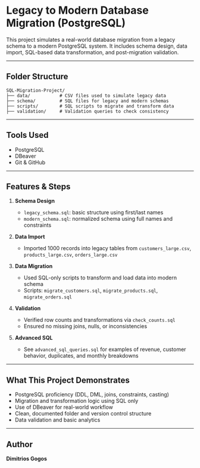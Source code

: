 # Legacy to Modern Database Migration (PostgreSQL)

This project simulates a real-world database migration from a legacy schema to a modern PostgreSQL system. It includes schema design, data import, SQL-based data transformation, and post-migration validation.

---

## Folder Structure

```
SQL-Migration-Project/
├── data/           # CSV files used to simulate legacy data
├── schema/         # SQL files for legacy and modern schemas
├── scripts/        # SQL scripts to migrate and transform data
├── validation/     # Validation queries to check consistency
```

---

## Tools Used

- PostgreSQL
- DBeaver
- Git & GitHub

---

## Features & Steps

1. **Schema Design**
   - `legacy_schema.sql`: basic structure using first/last names
   - `modern_schema.sql`: normalized schema using full names and constraints

2. **Data Import**
   - Imported 1000 records into legacy tables from `customers_large.csv`, `products_large.csv`, `orders_large.csv`

3. **Data Migration**
   - Used SQL-only scripts to transform and load data into modern schema
   - Scripts: `migrate_customers.sql`, `migrate_products.sql`, `migrate_orders.sql`

4. **Validation**
   - Verified row counts and transformations via `check_counts.sql`
   - Ensured no missing joins, nulls, or inconsistencies

5. **Advanced SQL**
   - See `advanced_sql_queries.sql` for examples of revenue, customer behavior, duplicates, and monthly breakdowns

---

## What This Project Demonstrates

- PostgreSQL proficiency (DDL, DML, joins, constraints, casting)
- Migration and transformation logic using SQL only
- Use of DBeaver for real-world workflow
- Clean, documented folder and version control structure
- Data validation and basic analytics

---

## Author

**Dimitrios Gogos**  
